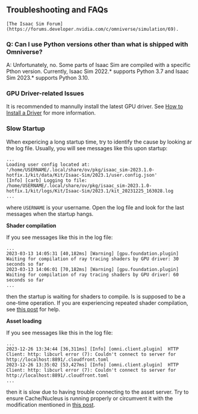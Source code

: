 ## Troubleshooting and FAQs

```{seealso}
[The Isaac Sim Forum](https://forums.developer.nvidia.com/c/omniverse/simulation/69).
```

### Q: Can I use Python versions other than what is shipped with Omniverse?

A: Unfortunately, no. Some parts of Isaac Sim are compiled with a specific
Pthon version. Currently, Isaac Sim 2022.* supports Python 3.7 and
Isaac Sim 2023.* supports Python 3.10.

### GPU Driver-related Issues

It is recommended to mannully install the latest GPU driver. See [How to Install a Driver](https://docs.omniverse.nvidia.com/dev-guide/latest/linux-troubleshooting.html#q1-how-to-install-a-driver) for more information.

### Slow Startup

When expericing a long startup time, try to identify the cause by looking
ar the log file. Usually, you will see messages like this upon startup:

```
...
Loading user config located at: '/home/USERNAME/.local/share/ov/pkg/isaac_sim-2023.1.0-hotfix.1/kit/data/Kit/Isaac-Sim/2023.1/user.config.json'
[Info] [carb] Logging to file: /home/USERNAME/.local/share/ov/pkg/isaac_sim-2023.1.0-hotfix.1/kit/logs/Kit/Isaac-Sim/2023.1/kit_20231225_163028.log
...
```
where `USERNAME` is your username. Open the log file and look for the last
messages when the startup hangs.

**Shader compilation**

If you see messages like this in the log file:
```
...
2023-03-13 14:05:31 [40,182ms] [Warning] [gpu.foundation.plugin] Waiting for compilation of ray tracing shaders by GPU driver: 30 seconds so far
2023-03-13 14:06:01 [70,182ms] [Warning] [gpu.foundation.plugin] Waiting for compilation of ray tracing shaders by GPU driver: 60 seconds so far
...
```
then the startup is waiting for shaders to compile. Is is supposed to be a
one-time operation. If you are experiencing repeated shader compilation, see
[this post](https://forums.developer.nvidia.com/t/isaac-sim-recompiling-ray-tracing-shaders-every-time-it-is-opened/244296/3) for help.

**Asset loading**

If you see messages like this in the log file:

```
...
2023-12-26 13:34:44 [36,311ms] [Info] [omni.client.plugin]  HTTP Client: http: libcurl error (7): Couldn't connect to server for http://localhost:8891/.cloudfront.toml
2023-12-26 13:35:02 [53,427ms] [Info] [omni.client.plugin]  HTTP Client: http: libcurl error (7): Couldn't connect to server for http://localhost:8891/.cloudfront.toml
...
```

then it is slow due to having trouble connecting to the asset server. Try to
ensure Cache/Nucleus is running properly or circumvent it with the modification
mentioned in [this post](https://forums.developer.nvidia.com/t/extremely-slow-loading-times-isaac-sim-2023-1-0/272375).
